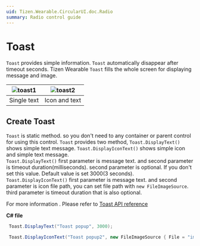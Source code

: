 ```yaml
---
uid: Tizen.Wearable.CircularUI.doc.Radio
summary: Radio control guide
---
```


# Toast
`Toast` provides simple information. `Toast` automatically disappear after timeout seconds.
Tizen Wearable `Toast` fills the whole screen for displaying message and image.

|![toast1](data/toast1.png)|![toast2](data/toast2.png)|
|:---------:|:-----------:|
|Single text|Icon and text|


## Create Toast
`Toast` is static method. so you don't need to any container or parent control for using this control.
`Toast` provides two method, `Toast.DisplayText()` shows simple text message. `Toast.DisplayIconText()` shows simple icon and simple text message.<br>
`Toast.DisplayText()` first parameter is message text. and second parameter is timeout duration(milliseconds). second parameter is optional. If you don't set this value. Default value is set 3000(3 seconds).<br>
`Toast.DisplayIconText()` first parameter is message text. and second parameter is icon file path, you can set file path with `new FileImageSource`. third parameter is timeout duration that is also optional.

For more information . Please refer to [Toast  API reference](https://samsung.github.io/Tizen.CircularUI/api/Tizen.Wearable.CircularUI.Forms.Toast.html)

**C# file**
```cs
 Toast.DisplayText("Toast popup", 3000);

 Toast.DisplayIconText("Toast popup2", new FileImageSource { File = "image/tw_ic_popup_btn_check.png" }, 2000);
```
